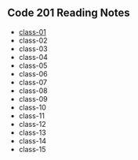 ## Code 201 Reading Notes

- [class-01](class-01.md)
- class-02
- class-03
- class-04
- class-05
- class-06
- class-07
- class-08
- class-09
- class-10
- class-11
- class-12
- class-13
- class-14
- class-15

